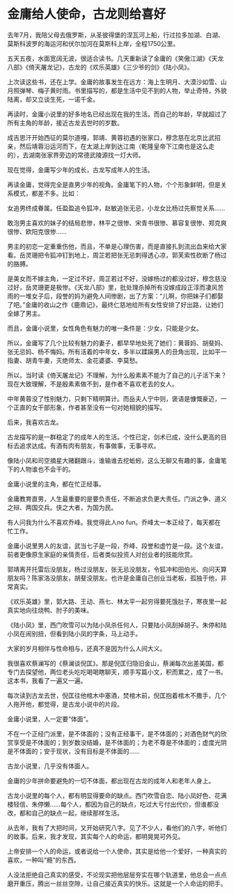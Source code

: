 # 金庸给人使命，古龙则给喜好

去年7月，我陪父母去俄罗斯，从圣彼得堡的涅瓦河上船，行过拉多加湖、白湖、莫斯科波罗的海运河和伏尔加河在莫斯科上岸，全程1750公里。 

五天五夜，水面宽阔无波，很适合读书。几天重新读了金庸的《笑傲江湖》《天龙八部》《倚天屠龙记》，古龙的《欢乐英雄》《三少爷的剑》《陆小凤》。 

上次读这些书，还在上学。金庸的故事发生在远方：海上生明月、大漠沙如雪、山月照弹琴、梅子黄时雨。书里描写的，都是生活中见不到的人物，举止奇特，外貌陆离，却又立谈生死，一诺千金。 

再读时，金庸小说里的好多地名已经出现在我的生活。而自己的年龄，早就超过了所有主角的年龄，接近古龙去世时的岁数。 

成吉思汗开始西征的莫尔道嘎，郭靖、黄蓉初遇的张家口，穆念慈在北京比武招亲，然后靖蓉沿运河而下，在太湖上岸到达江南（乾隆皇帝下江南也是这么走的），去湖南张家界旁边的常德武陵源找一灯大师。 

现在觉得，金庸写少年的成长，古龙写成年人的生活。 

再读金庸，觉得完全是直男少年的视角。金庸笔下的人物，个个形象鲜明，但是关系模式，都差不多。比如： 

女追男终成眷属。任盈盈追令狐冲，赵敏追张无忌，小龙女比杨过先察觉关系…… 

敢泡男主喜欢的妹子的结局悲惨，林平之很惨、宋青书很惨、慕容复很惨、郑克爽很惨、欧阳克很惨…… 

男主的初恋一定重重伤他，而且，不单是心理伤害，而是直接扎到流出血来给大家看。岳灵珊把令狐冲钉到地上，周芷若把张无忌刺得透心凉，郭芙索性砍断了杨过的胳膊。 

是美女而不嫁主角，一定过不好，周芷若过不好，没嫁杨过的都没过好，穆念慈没过好，岳灵珊更是极惨。《天龙八部》里，批处理杀掉所有没嫁成段正淳而凄风苦雨的一堆女子后，段誉的妈为避免人间惨剧，出了方案：“儿啊，你把妹子们都娶了吧。”金庸的收山之作《鹿鼎记》，最终仁慈地给所有女性安排了好出路，让她们全嫁了男主。 

而且，金庸小说里，女性角色有魅力的唯一条件是：少女，只能是少女。 

所以，金庸写了几个比较有魅力的妻子，都早早地处死了她们：黄蓉妈、胡斐妈、张无忌妈、杨不悔妈。所有活着的中年女，多半以蹂躏男人的丑角出现，比如平一指妻、胡青牛妻，灭绝师太、金花婆婆、李莫愁。 

所以，当时读《倚天屠龙记》不理解，为什么殷素素不能为了自己的儿子活下来？现在大致理解，不是殷素素做不到，是作者不喜欢老去的女人。 

中年黄蓉没了性别魅力，只剩下精明算计。而岳夫人宁中则，褒语是慷慨豪迈，一个正直的女干部形象，作者甚至没有一句对她相貌的描写。 

后来，我喜欢古龙。 

古龙描写的是一群稳定了的成年人的生活。个性已定，剑术已成，没什么更高的目标去追求达成。有酒有肉有朋友，有事做事，无事寻欢。 

像陆小凤和司空摘星大赌翻跟斗，谁输谁去挖蚯蚓，这么无聊又有趣的事，金庸笔下的人物谁也不会干的。 

金庸小说里的主角，都在忙正经事。 

金庸教育直男，人生最重要的是要负责任，不断追求负更大责任。门派之争、道义之辩、两国交兵。侠之大者，为国为民。 

有人问我为什么不喜欢乔峰。我觉得此人no fun。乔峰太一本正经了，每天都在忙工作。 

金庸小说里男人的友谊，武当七子是一段，乔峰、段誉和虚竹是一段。这个友谊，前者更像原生家庭的亲情责任，后者类似投资人对创业者的技能欣赏。 

郭靖离开托雷后没朋友，杨过没朋友，张无忌没朋友，令狐冲和田伯光、向问天算朋友吗？陈家洛没朋友，胡斐没朋友。也许是金庸自己创业当老板，孤独于他，非常真实。 

《欢乐英雄》里，郭大路、王动、燕七、林太平一起穷得要死饿肚子，寒夜里一起真实地向往烧鸭、肘子的美味。 

《陆小凤》里，西门吹雪可以为陆小凤杀任何人，只要陆小凤刮掉胡子。朱停和陆小凤在闹别扭，但看到陆小凤的字条，马上动手。 

大家的岁月相伴与性命相与，还真不是因为什么人间大义。 

我很喜欢蔡澜写的《蔡澜谈倪匡》。那是倪匡归隐旧金山，蔡澜每次出差美国，都专门去探望他，两位老头吃吃喝喝瞎聊天，顺手写篇小文，积而累之，成了一书。这本书，我看了一遍又一遍。 

每次读到古龙去世，倪匡往他棺木中塞酒，焚棺木前，倪匡抱着棺木不撒手，几个人拖开他，都觉得，是古龙小说中的片段。 

金庸小说里，人一定要“体面”。 

不在一个正经门派里，是不体面的；没有正经事干，是不体面的；对酒色财气的欣赏享受是不体面的；到岁数没结婚，是不体面的；为老不尊是不体面的；虚度光阴是不体面的；安于现状，没有目标是不体面的…… 

古龙小说里，几乎没有体面人。 

金庸的少年拼命要避免的一切不体面，都出现在古龙的成年人和老年人身上。 

古龙小说里的每个人，都有明显得要命的缺点。西门吹雪自恋、陆小凤好色、花满楼轻信、朱停懒……每个人，都因为自己的缺点，吃过大亏付出代价，但谁都没改，都和自己的缺点一起，继续那样生活。 

从去年，我有了大把时间，又开始研究八字。见了不少人，看他们的八字，听他们的故事。后来，我才发现，其实每个人的命运，都明晃晃可外见。 

上帝安排一个人的命运，或者说给一个人使命，其实是给他一个爱好，一种真实的喜欢，一种叫“瘾”的东西。 

人没法拒绝自己真实的感受，不论现实把他层层夯实在哪个轨道里，他总会一点点磨开重压，腾出一丝丝空隙，让自己接近真实的快乐。这就是一个人命运的把手。